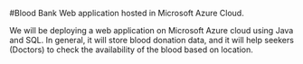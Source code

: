 #Blood Bank Web application hosted in Microsoft Azure Cloud.

We will be deploying a web application on Microsoft Azure cloud using Java and SQL. 
In general, it will store blood donation data, and it will help seekers (Doctors) to check the availability of the blood based on location.
